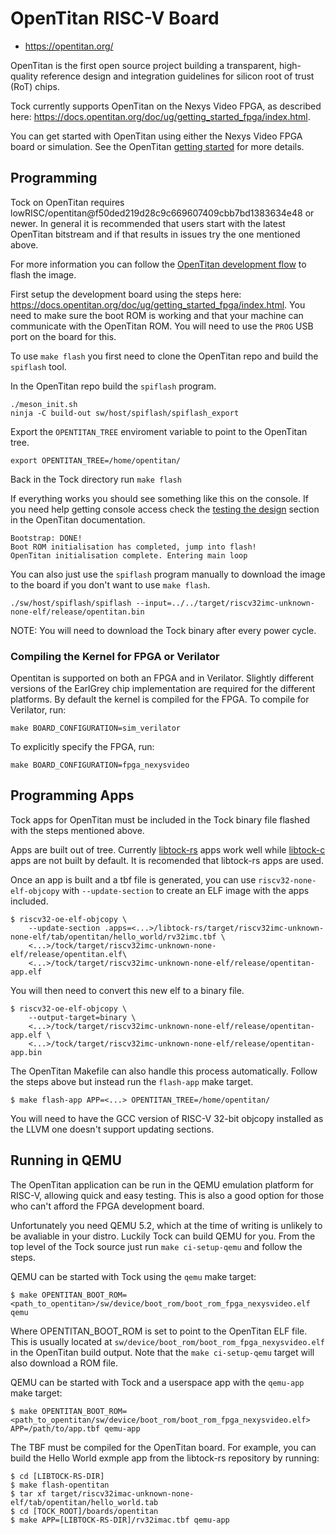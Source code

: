 OpenTitan RISC-V Board
=================

- https://opentitan.org/

OpenTitan is the first open source project building a transparent,
high-quality reference design and integration guidelines for
silicon root of trust (RoT) chips.

Tock currently supports OpenTitan on the Nexys Video FPGA, as described
here: https://docs.opentitan.org/doc/ug/getting_started_fpga/index.html.

You can get started with OpenTitan using either the Nexys Video FPGA
board or simulation. See the OpenTitan
[getting started](https://docs.opentitan.org/doc/ug/getting_started/index.html)
for more details.

Programming
-----------

Tock on OpenTitan requires
lowRISC/opentitan@f50ded219d28c9c669607409cbb7bd1383634e48 or newer. In
general it is recommended that users start with the latest OpenTitan bitstream
and if that results in issues try the one mentioned above.

For more information you can follow the
[OpenTitan development flow](https://docs.opentitan.org/doc/ug/getting_started_fpga/index.html#testing-the-demo-design)
to flash the image.

First setup the development board using the steps here:
https://docs.opentitan.org/doc/ug/getting_started_fpga/index.html.
You need to make sure the boot ROM is working and that your machine can
communicate with the OpenTitan ROM. You will need to use the `PROG` USB
port on the board for this.

To use `make flash` you first need to clone the OpenTitan repo and build
the `spiflash` tool.

In the OpenTitan repo build the `spiflash` program.

```shell
./meson_init.sh
ninja -C build-out sw/host/spiflash/spiflash_export
```

Export the `OPENTITAN_TREE` enviroment variable to point to the OpenTitan tree.

```shell
export OPENTITAN_TREE=/home/opentitan/
```

Back in the Tock directory run `make flash`

If everything works you should see something like this on the console.
If you need help getting console access check the
[testing the design](https://docs.opentitan.org/doc/ug/getting_started_fpga/index.html#testing-the-demo-design)
section in the OpenTitan documentation.

```
Bootstrap: DONE!
Boot ROM initialisation has completed, jump into flash!
OpenTitan initialisation complete. Entering main loop
```

You can also just use the `spiflash` program manually to download the image
to the board if you don't want to use `make flash`.

```shell
./sw/host/spiflash/spiflash --input=../../target/riscv32imc-unknown-none-elf/release/opentitan.bin
```

NOTE: You will need to download the Tock binary after every power cycle.

### Compiling the Kernel for FPGA or Verilator

Opentitan is supported on both an FPGA and in Verilator. Slightly different
versions of the EarlGrey chip implementation are required for the different
platforms. By default the kernel is compiled for the FPGA. To compile for
Verilator, run:

```shell
make BOARD_CONFIGURATION=sim_verilator
```

To explicitly specify the FPGA, run:

```shell
make BOARD_CONFIGURATION=fpga_nexysvideo
```

Programming Apps
----------------

Tock apps for OpenTitan must be included in the Tock binary file flashed with
the steps mentioned above.

Apps are built out of tree. Currently
[libtock-rs](https://github.com/tock/libtock-rs) apps work well while
[libtock-c](https://github.com/tock/libtock-c) apps are not built by default.
It is recomended that libtock-rs apps are used.

Once an app is built and a tbf file is generated, you can use
`riscv32-none-elf-objcopy` with `--update-section` to create an ELF image
with the apps included.

```shell
$ riscv32-oe-elf-objcopy \
    --update-section .apps=<...>/libtock-rs/target/riscv32imc-unknown-none-elf/tab/opentitan/hello_world/rv32imc.tbf \
    <...>/tock/target/riscv32imc-unknown-none-elf/release/opentitan.elf\
    <...>/tock/target/riscv32imc-unknown-none-elf/release/opentitan-app.elf
```

You will then need to convert this new elf to a binary file.

```shell
$ riscv32-oe-elf-objcopy \
    --output-target=binary \
    <...>/tock/target/riscv32imc-unknown-none-elf/release/opentitan-app.elf \
    <...>/tock/target/riscv32imc-unknown-none-elf/release/opentitan-app.bin

```

The OpenTitan Makefile can also handle this process automatically. Follow
the steps above but instead run the `flash-app` make target.

```shell
$ make flash-app APP=<...> OPENTITAN_TREE=/home/opentitan/
```

You will need to have the GCC version of RISC-V 32-bit objcopy installed as
the LLVM one doesn't support updating sections.

Running in QEMU
---------------

The OpenTitan application can be run in the QEMU emulation platform for
RISC-V, allowing quick and easy testing. This is also a good option for
those who can't afford the FPGA development board.

Unfortunately you need QEMU 5.2, which at the time of writing is unlikely
to be avaliable in your distro. Luckily Tock can build QEMU for you. From
the top level of the Tock source just run `make ci-setup-qemu` and
follow the steps.

QEMU can be started with Tock using the `qemu` make target:

```shell
$ make OPENTITAN_BOOT_ROM=<path_to_opentitan>/sw/device/boot_rom/boot_rom_fpga_nexysvideo.elf qemu
```

Where OPENTITAN_BOOT_ROM is set to point to the OpenTitan ELF file. This is
usually located at `sw/device/boot_rom/boot_rom_fpga_nexysvideo.elf` in the
OpenTitan build output. Note that the `make ci-setup-qemu` target will also
download a ROM file.

QEMU can be started with Tock and a userspace app with the `qemu-app` make
target:

```shell
$ make OPENTITAN_BOOT_ROM=<path_to_opentitan/sw/device/boot_rom/boot_rom_fpga_nexysvideo.elf> APP=/path/to/app.tbf qemu-app
```

The TBF must be compiled for the OpenTitan board. For example, you can build
the Hello World exmple app from the libtock-rs repository by running:

```
$ cd [LIBTOCK-RS-DIR]
$ make flash-opentitan
$ tar xf target/riscv32imac-unknown-none-elf/tab/opentitan/hello_world.tab
$ cd [TOCK_ROOT]/boards/opentitan
$ make APP=[LIBTOCK-RS-DIR]/rv32imac.tbf qemu-app
```
